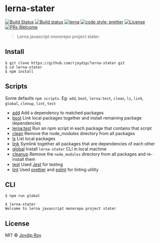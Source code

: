# lerna-stater

[![Build Status](https://travis-ci.org/rjoydip/lerna-stater.svg?branch=master)](https://travis-ci.org/rjoydip/lerna-stater)
[![Build status](https://ci.appveyor.com/api/projects/status/qe5x7i3ift8q7rkv/branch/master?svg=true)](https://ci.appveyor.com/project/rjoydip/lerna-stater/branch/master)
[![lerna](https://img.shields.io/badge/maintained%20with-lerna-cc00ff.svg)](https://lernajs.io/)
[![code style: prettier](https://img.shields.io/badge/code_style-prettier-ff69b4.svg?style=flat-square)](https://github.com/prettier/prettier)
[![License](https://img.shields.io/npm/l/make-coverage-badge.svg)](https://github.com/rjoydip/lerna-stater/blob/master/LICENSE)
[![PRs Welcome](https://img.shields.io/badge/PRs-welcome-brightgreen.svg)](https://reactjs.org/docs/how-to-contribute.html#your-first-pull-request)

> Lerna javascript monorepo project stater.

## Install

```
$ git clone https://github.com/rjoydip/lerna-stater.git
$ cd lerna-stater
$ npm install
```

## Scripts

Some defaults `npm scripts`. Eg: `add`, `boot`, `lerna:test`, `clean`, `ls`, `link`, `global`, `clenup`, `lint`, `test`

- [add](https://github.com/lerna/lerna/tree/master/commands/add#readme) Add a dependency to matched packages
- [boot](https://github.com/lerna/lerna/tree/master/commands/bootstrap#readme) Link local packages together and install remaining package dependencies
- [lerna:test](https://github.com/lerna/lerna/tree/master/commands/run#readme) Run an npm script in each package that contains that script
- [clean](https://github.com/lerna/lerna/tree/master/commands/clean#readme) Remove the node_modules directory from all packages
- [ls](https://github.com/lerna/lerna/tree/master/commands/list#readme) List local packages
- [link](https://github.com/lerna/lerna/tree/master/commands/link#readme) Symlink together all packages that are dependencies of each other
- [global](#scripts) Install `lerna-stater` CLI in local machine
- [cleanup](#scripts) Remove the `node_modules` directory from all packages and re-install them
- [test](#scripts) Used [Jest](https://jestjs.io/) for testing
- [lint](#scripts) Used [prettier](https://prettier.io/) and [eslint](https://eslint.org/) for linting utility

## CLI

```
$ npm run global
```

```
$ lerna-stater
Welcome to lerna javascript monorepo project stater
```

## License

MIT © [Joydip Roy](https://github.com/rjoydip)
